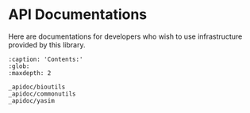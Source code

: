 # API Documentations

Here are documentations for developers who wish to use infrastructure provided by this library.

```{toctree}
:caption: 'Contents:'
:glob:
:maxdepth: 2

_apidoc/bioutils
_apidoc/commonutils
_apidoc/yasim
```
